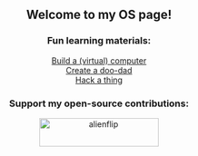 <!-- 
<p align="center">
  <img width="600em" src="https://github-profile-summary-cards.vercel.app/api/cards/profile-details?username=alienflip&theme=github_dark" />
</p>
-->

<h2 align="center">
  Welcome to my OS page!
</h2>

<h3 align="center">
  Fun learning materials:
</h3>

<p align="center">
  <a href="https://www.nand2tetris.org/">Build a (virtual) computer</> <br>
  <a href="https://learn.sparkfun.com/?_ga=2.92506973.1781630498.1648479078-1801607459.1648341636">Create a doo-dad</> </br>
  <a href="https://overthewire.org/wargames/">Hack a thing</a> </br>
</p>

<h3 align="center">
  Support my open-source contributions:
</h3>

<p align="center">
  <a href="https://www.buymeacoffee.com/alienflip">
    <img align="center" src="https://cdn.buymeacoffee.com/buttons/v2/default-yellow.png" height="50" width="210" alt="alienflip" />
  </a>
</p>

<!-- <p align="center"> <img src="https://komarev.com/ghpvc/?username=alienflip"/> </p> -->
